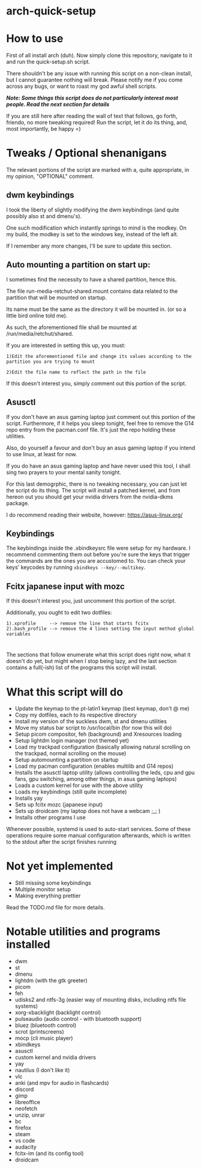 # arch-quick-setup

# How to use
First of all install arch (duh).
Now simply clone this repository, navigate to it and run the quick-setup.sh script.

There shouldn't be any issue with running this script on a non-clean install, but I cannot guarantee nothing will break. Please notify me if you come across any bugs, or want to roast my god awful shell scripts.

***Note: Some things this script does do not particularly interest most people. Read the next section for details***

If you are still here after reading the wall of text that follows, go forth, friendo, no more tweaking required! Run the script, let it do its thing, and, most importantly, be happy =)

# Tweaks / Optional shenanigans
The relevant portions of the script are marked with a, quite appropriate, in my opinion, "OPTIONAL" comment.

## dwm keybindings
I took the liberty of slightly modifying the dwm keybindings (and quite possibly also st and dmenu's).

One such modification which instantly springs to mind is the modkey. On my build, the modkey is set to the windows key, instead of the left alt.

If I remember any more changes, I'll be sure to update this section.

## Auto mounting a partition on start up:
I sometimes find the necessity to have a shared partition, hence this.

The file run-media-retchut-shared.mount contains data related to the partition that will be mounted on startup.

Its name must be the same as the directory it will be mounted in. (or so a little bird online told me).

As such, the aforementioned file shall be mounted at /run/media/retchut/shared.

If you are interested in setting this up, you must:

	1)Edit the aforementioned file and change its values according to the partition you are trying to mount

	2)Edit the file name to reflect the path in the file

If this doesn't interest you, simply comment out this portion of the script.

## Asusctl
If you don't have an asus gaming laptop just comment out this portion of the script. Furthermore, if it helps you sleep tonight, feel free to remove the G14 repo entry from the pacman.conf file. It's just the repo holding these utilities.

Also, do yourself a favour and don't buy an asus gaming laptop if you intend to use linux, at least for now.

If you do have an asus gaming laptop and have never used this tool, I shall sing two prayers to your mental sanity tonight.

For this last demogrphic, there is no tweaking necessary, you can just let the script do its thing. The script will install a patched kernel, and from hereon out you should get your nvidia drivers from the nvidia-dkms package.

I do recommend reading their website, however: https://asus-linux.org/

## Keybindings
The keybindings inside the .xbindkeysrc file were setup for my hardware. I recommend commenting them out before you're sure the keys that trigger the commands are the ones you are accustomed to.
You can check your keys' keycodes by running `xbindkeys --key/--multikey`.

## Fcitx japanese input with mozc
If this doesn't interest you, just uncomment this portion of the script.

Additionally, you ought to edit two dotfiles:

	1).xprofile 	--> remove the line that starts fcitx
	2).bash_profile --> remove the 4 lines setting the input method global variables

#

The sections that follow enumerate what this script does right now, what it doesn't do yet, but might when I stop being lazy, and the last section contains a full(-ish) list of the programs this script will install.

# What this script will do
- Update the keymap to the pt-latin1 keymap (best keymap, don't @ me)
- Copy my dotfiles, each to its respective directory
- Install my version of the suckless dwm, st and dmenu utilities
- Move my status bar script to /usr/local/bin (for now this will do)
- Setup picom compositor, feh (background) and Xresources loading
- Setup lightdm login manager (not themed yet)
- Load my trackpad configuration (basically allowing natural scrolling on the trackpad, normal scrolling on the mouse)
- Setup automounting a partition on startup
- Load my pacman configuration (enables multilib and G14 repos)
- Installs the asusctl laptop utility (allows controlling the leds, cpu and gpu fans, gpu switching, among other things, in asus gaming laptops)
- Loads a custom kernel for use with the above utility
- Loads my keybindings (still quite incomplete)
- Installs yay
- Sets up fcitx mozc (japanese input)
- Sets up droidcam (my laptop does not have a webcam ;_; )
- Installs other programs I use

Whenever possible, systemd is used to auto-start services.
Some of these operations require some manual configuration afterwards, which is written to the stdout after the script finishes running

# Not yet implemented
- Still missing some keybindings
- Multiple monitor setup
- Making everything prettier

Read the TODO.md file for more details.

# Notable utilities and programs installed
- dwm
- st
- dmenu
- lightdm (with the gtk greeter)
- picom
- feh
- udisks2 and ntfs-3g (easier way of mounting disks, including ntfs file systems)
- xorg-xbacklight (backlight control)
- pulseaudio (audio control - with bluetooth support)
- bluez	(bluetooth control)
- scrot (printscreens)
- mocp (cli music player)
- xbindkeys
- asusctl
- custom kernel and nvidia drivers
- yay
- nautilus (I don't like it)
- vlc
- anki (and mpv for audio in flashcards)
- discord
- gimp
- libreoffice
- neofetch
- unzip, unrar
- bc
- firefox
- steam
- vs code
- audacity
- fcitx-im (and its config tool)
- droidcam
